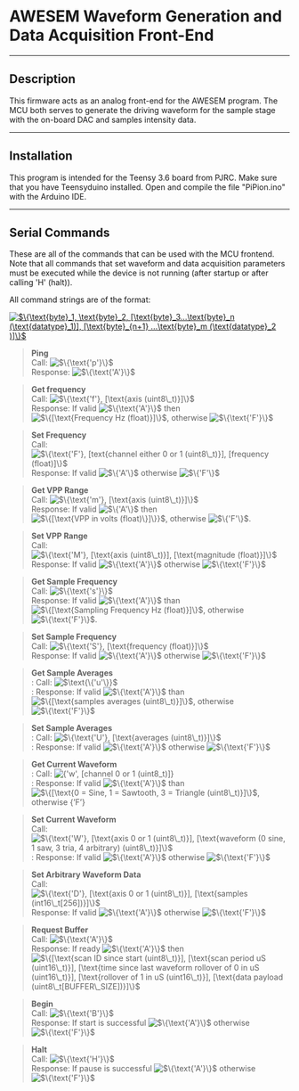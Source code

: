 # AWESEM Waveform Generation and Data Acquisition Front-End

--------------

## Description

This firmware acts as an analog front-end for the AWESEM program. The MCU both serves to generate the driving waveform for the sample stage with the on-board DAC and samples intensity data.

-----------
## Installation
This program is intended for the Teensy 3.6 board from PJRC. Make sure that you have Teensyduino installed. Open and compile the file "PiPion.ino" with the Arduino IDE.

------------
## Serial Commands

These are all of the commands that can be used with the MCU frontend. Note that all commands that set waveform and data acquisition parameters must be executed while the device is not running (after startup or after calling 'H' (halt)).

All command strings are of the format:

<a href="https://www.codecogs.com/eqnedit.php?latex=$\{\text{byte}_1,&space;\text{byte}_2,&space;[\text{byte}_3...\text{byte}_n&space;(\text{datatype}_1)],&space;[\text{byte}_{n&plus;1}&space;...\text{byte}_m&space;(\text{datatype}_2&space;)]\}$" target="_blank"><img src="https://latex.codecogs.com/gif.latex?\inline&space;$\{\text{byte}_1,&space;\text{byte}_2,&space;[\text{byte}_3...\text{byte}_n&space;(\text{datatype}_1)],&space;[\text{byte}_{n&plus;1}&space;...\text{byte}_m&space;(\text{datatype}_2&space;)]\}$" title="$\{\text{byte}_1, \text{byte}_2, [\text{byte}_3...\text{byte}_n (\text{datatype}_1)], [\text{byte}_{n+1} ...\text{byte}_m (\text{datatype}_2 )]\}$" /></a>

> __Ping__ <br>
> Call: <img src="https://latex.codecogs.com/gif.latex?\inline&space;$\{\text{'p'}\}$" title="$\{\text{'p'}\}$" /> <br>
> Response: <img src="https://latex.codecogs.com/gif.latex?\inline&space;$\{\text{'A'}\}$" title="$\{\text{'A'}\}$" />

> __Get frequency__ <br>
> Call: <img src="https://latex.codecogs.com/gif.latex?\inline&space;$\{\text{'f'},&space;[\text{axis&space;(uint8\_t)}]\}$" title="$\{\text{'f'}, [\text{axis (uint8\_t)}]\}$" /> <br>
> Response: If valid <img src="https://latex.codecogs.com/gif.latex?\inline&space;$\{\text{'A'}\}$" title="$\{\text{'A'}\}$" /> then <img src="https://latex.codecogs.com/gif.latex?\inline&space;$\{[\text{Frequency&space;Hz&space;(float)}]\}$" title="$\{[\text{Frequency Hz (float)}]\}$" />, otherwise <img src="https://latex.codecogs.com/gif.latex?\inline&space;$\{\text{'F'}\}$" title="$\{\text{'F'}\}$" />

> __Set Frequency__ <br>
> Call: <img src="https://latex.codecogs.com/gif.latex?\inline&space;$\{\text{'F'},&space;[text{channel&space;either&space;0&space;or&space;1&space;(uint8\_t)}],&space;[frequency&space;(float)]\}$" title="$\{\text{'F'}, [text{channel either 0 or 1 (uint8\_t)}], [frequency (float)]\}$" /> <br>
> Response: If valid <img src="https://latex.codecogs.com/gif.latex?\inline&space;$\{'A'\}$" title="$\{'A'\}$" /> otherwise <img src="https://latex.codecogs.com/gif.latex?\inline&space;$\{'F'\}$" title="$\{'F'\}$" />

> __Get VPP Range__ <br>
> Call: <img src="https://latex.codecogs.com/gif.latex?\inline&space;$\{\text{'m'},&space;[\text{axis&space;(uint8\_t)}]\}$" title="$\{\text{'m'}, [\text{axis (uint8\_t)}]\}$" /> <br>
> Response: If valid <img src="https://latex.codecogs.com/gif.latex?\inline&space;$\{'A'\}$" title="$\{'A'\}$" /> then <img src="https://latex.codecogs.com/gif.latex?\inline&space;$\{[\text{VPP&space;in&space;volts&space;(float)\}]\}}$" title="$\{[\text{VPP in volts (float)\}]\}}$" />, otherwise <img src="https://latex.codecogs.com/gif.latex?\inline&space;$\{'F'\}$" title="$\{'F'\}$" />.

> __Set VPP Range__ <br>
> Call: <img src="https://latex.codecogs.com/gif.latex?\inline&space;$\{\text{'M'},&space;[\text{axis&space;(uint8\_t)}],&space;[\text{magnitude&space;(float)}]\}$" title="$\{\text{'M'}, [\text{axis (uint8\_t)}], [\text{magnitude (float)}]\}$" /> <br>
> Response: If valid <img src="https://latex.codecogs.com/gif.latex?\inline&space;$\{\text{'A'}\}$" title="$\{\text{'A'}\}$" /> otherwise <img src="https://latex.codecogs.com/gif.latex?\inline&space;$\{\text{'F'}\}$" title="$\{\text{'F'}\}$" />

> __Get Sample Frequency__ <br>
> Call: <img src="https://latex.codecogs.com/gif.latex?\inline&space;$\{\text{'s'}\}$" title="$\{\text{'s'}\}$" /> <br>
> Response: If valid <img src="https://latex.codecogs.com/gif.latex?\inline&space;$\{\text{'A'}\}$" title="$\{\text{'A'}\}$" /> than <img src="https://latex.codecogs.com/gif.latex?\inline&space;$\{[\text{Sampling&space;Frequency&space;Hz&space;(float)}]\}$" title="$\{[\text{Sampling Frequency Hz (float)}]\}$" />, otherwise <img src="https://latex.codecogs.com/gif.latex?\inline&space;$\{\text{'F'}\}$" title="$\{\text{'F'}\}$" />.

> __Set Sample Frequency__ <br>
> Call: <img src="https://latex.codecogs.com/gif.latex?\inline&space;$\{\text{'S'},&space;[\text{frequency&space;(float)}]\}$" title="$\{\text{'S'}, [\text{frequency (float)}]\}$" /> <br>
> Response: If valid <img src="https://latex.codecogs.com/gif.latex?\inline&space;$\{\text{'A'}\}$" title="$\{\text{'A'}\}$" /> otherwise <img src="https://latex.codecogs.com/gif.latex?\inline&space;$\{\text{'F'}\}$" title="$\{\text{'F'}\}$" />

> __Get Sample Averages__ <br>
> : Call: <img src="https://latex.codecogs.com/gif.latex?\inline&space;$\text{\{'u'\}}$" title="$\text{\{'u'\}}$" /> <br>
> : Response: If valid <img src="https://latex.codecogs.com/gif.latex?\inline&space;$\{\text{'A'}\}$" title="$\{\text{'A'}\}$" /> than <img src="https://latex.codecogs.com/gif.latex?\inline&space;$\{[\text{samples&space;averages&space;(uint8\_t)}]\}$" title="$\{[\text{samples averages (uint8\_t)}]\}$" />, otherwise <img src="https://latex.codecogs.com/gif.latex?\inline&space;$\{\text{'F'}\}$" title="$\{\text{'F'}\}$" />

> __Set Sample Averages__ <br>
> : Call: <img src="https://latex.codecogs.com/gif.latex?\inline&space;$\{\text{'U'},&space;[\text{averages&space;(uint8\_t)}]\}$" title="$\{\text{'U'}, [\text{averages (uint8\_t)}]\}$" /> <br>
> : Response: If valid <img src="https://latex.codecogs.com/gif.latex?\inline&space;$\{\text{'A'}\}$" title="$\{\text{'A'}\}$" /> otherwise <img src="https://latex.codecogs.com/gif.latex?\inline&space;$\{\text{'F'}\}$" title="$\{\text{'F'}\}$" />

> __Get Current Waveform__ <br>
> : Call: <img src="https://latex.codecogs.com/gif.latex?\inline&space;{'w',&space;[channel&space;0&space;or&space;1&space;(uint8_t)]}" title="{'w', [channel 0 or 1 (uint8_t)]}" /> <br>
> : Response: If valid <img src="https://latex.codecogs.com/gif.latex?\inline&space;$\{\text{'A'}\}$" title="$\{\text{'A'}\}$" /> than <img src="https://latex.codecogs.com/gif.latex?\inline&space;$\{[\text{0&space;=&space;Sine,&space;1&space;=&space;Sawtooth,&space;3&space;=&space;Triangle&space;(uint8\_t)}]\}$" title="$\{[\text{0 = Sine, 1 = Sawtooth, 3 = Triangle (uint8\_t)}]\}$" />, otherwise $\{\text{'F'}\}$

> __Set Current Waveform__ <br>
> Call: <img src="https://latex.codecogs.com/gif.latex?\inline&space;$\{\text{'W'},&space;[\text{axis&space;0&space;or&space;1&space;(uint8\_t)}],&space;[\text{waveform&space;(0&space;sine,&space;1&space;saw,&space;3&space;tria,&space;4&space;arbitrary)&space;(uint8\_t)}]\}$" title="$\{\text{'W'}, [\text{axis 0 or 1 (uint8\_t)}], [\text{waveform (0 sine, 1 saw, 3 tria, 4 arbitrary) (uint8\_t)}]\}$" /> <br>
> : Response: If valid <img src="https://latex.codecogs.com/gif.latex?\inline&space;$\{\text{'A'}\}$" title="$\{\text{'A'}\}$" /> otherwise <img src="https://latex.codecogs.com/gif.latex?\inline&space;$\{\text{'F'}\}$" title="$\{\text{'F'}\}$" />

> __Set Arbitrary Waveform Data__ <br>
> Call: <img src="https://latex.codecogs.com/gif.latex?\inline&space;$\{\text{'D'},&space;[\text{axis&space;0&space;or&space;1&space;(uint8\_t)}],&space;[\text{samples&space;(int16\_t[256])}]\}$" title="$\{\text{'D'}, [\text{axis 0 or 1 (uint8\_t)}], [\text{samples (int16\_t[256])}]\}$" /> <br>
> Response: If valid <img src="https://latex.codecogs.com/gif.latex?\inline&space;$\{\text{'A'}\}$" title="$\{\text{'A'}\}$" /> otherwise <img src="https://latex.codecogs.com/gif.latex?\inline&space;$\{\text{'F'}\}$" title="$\{\text{'F'}\}$" />

> __Request Buffer__ <br>
> Call: <img src="https://latex.codecogs.com/gif.latex?\inline&space;$\{\text{'A'}\}$" title="$\{\text{'A'}\}$" /> <br>
> Response: If ready <img src="https://latex.codecogs.com/gif.latex?\inline&space;$\{\text{'A'}\}$" title="$\{\text{'A'}\}$" /> then <img src="https://latex.codecogs.com/gif.latex?\inline&space;$\{[\text{scan&space;ID&space;since&space;start&space;(uint8\_t)}],&space;[\text{scan&space;period&space;uS&space;(uint16\_t)}],&space;[\text{time&space;since&space;last&space;waveform&space;rollover&space;of&space;0&space;in&space;uS&space;(uint16\_t)}],&space;[\text{rollover&space;of&space;1&space;in&space;uS&space;(uint16\_t)}],&space;[\text{data&space;payload&space;(uint8\_t[BUFFER\_SIZE])}]\}$" title="$\{[\text{scan ID since start (uint8\_t)}], [\text{scan period uS (uint16\_t)}], [\text{time since last waveform rollover of 0 in uS (uint16\_t)}], [\text{rollover of 1 in uS (uint16\_t)}], [\text{data payload (uint8\_t[BUFFER\_SIZE])}]\}$" />

> __Begin__ <br>
> Call: <img src="https://latex.codecogs.com/gif.latex?\inline&space;$\{\text{'B'}\}$" title="$\{\text{'B'}\}$" /> <br>
> Response: If start is successful <img src="https://latex.codecogs.com/gif.latex?\inline&space;$\{\text{'A'}\}$" title="$\{\text{'A'}\}$" /> otherwise <img src="https://latex.codecogs.com/gif.latex?\inline&space;$\{\text{'F'}\}$" title="$\{\text{'F'}\}$" />

> __Halt__ <br>
> Call: <img src="https://latex.codecogs.com/gif.latex?\inline&space;$\{\text{'H'}\}$" title="$\{\text{'H'}\}$" /> <br>
> Response: If pause is successful <img src="https://latex.codecogs.com/gif.latex?\inline&space;$\{\text{'A'}\}$" title="$\{\text{'A'}\}$" /> otherwise <img src="https://latex.codecogs.com/gif.latex?\inline&space;$\{\text{'F'}\}$" title="$\{\text{'F'}\}$" />
